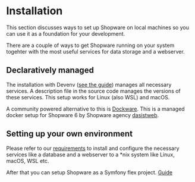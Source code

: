 # Installation

This section discusses ways to set up Shopware on local machines so you can use it as a foundation for your development.

There are a couple of ways to get Shopware running on your system togehter with the most useful services for data storage and a webserver.

## Declaratively managed

The installation with Devenv ([see the guide](devenv.md)) manages all necessary services. A description file in the source code manages the versions of these services.
This setup works for Linux (also WSL) and macOS.

A community powered alternative to this is [Dockware](community/dockware.md).
This is a managed docker setup for Shopware 6 by Shopware agency [dasistweb](https://www.dasistweb.de/).

## Setting up your own environment

Please refer to our [requirements](requirements.md) to install and configure the necessary services
like a database and a webserver to a *nix system like Linux, macOS, WSL etc.

After that you can setup Shopware as a Symfony flex project. [Guide](template.md)
